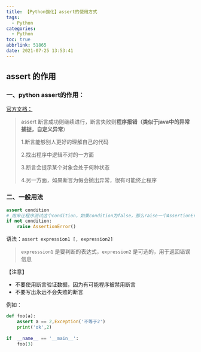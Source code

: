 ```yaml
---
title: 【Python强化】assert的使用方式
tags:
  - Python
categories:
  - Python
toc: true
abbrlink: 51865
date: 2021-07-25 13:53:41
---
```


## assert 的作用

### 一、python assert的作用：

<!--more-->

[官方文档：](https://docs.python.org/3/reference/simple_stmts.html#assert)

> assert 断言成功则继续进行，断言失败则**程序报错（类似于java中的异常捕捉，自定义异常**）
>
> 1.断言能够别人更好的理解自己的代码
>
> 2.找出程序中逻辑不对的一方面
>
> 3.断言会提示某个对象会处于何种状态
>
> 4.另一方面，如果断言为假会抛出异常，很有可能终止程序

### 二、一般用法

~~~python
assert condition
# 用来让程序测试这个condition，如果condition为false，那么raise一个AssertionError出来。逻辑上等同于：
if not condition:
    raise AssertionError()
~~~



语法：`assert expression1 [, expression2]`

> `expresssion1` 是要判断的表达式，`expression2` 是可选的，用于返回错误信息

【注意】

- 不要使用断言验证数据，因为有可能程序被禁用断言
- 不要写出永远不会失败的断言

例如：

~~~python
def foo(a):
    assert a == 2,Exception('不等于2')
    print('ok',2)
 
if  __name__ == '__main__':
    foo(3)
~~~



